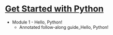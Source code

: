 # [Get Started with Python](https://coursera.org/share/d2baf2ad5bdc91b7edb175b760307719)

* Module 1 - Hello, Python!
    * Annotated follow-along guide_Hello, Python!